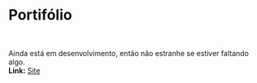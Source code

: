 # Portifólio 
<br>
<p>Ainda está em desenvolvimento, então não estranhe se estiver faltando algo.<br><strong>Link:</strong> <a href="https://vast-dusk-03660.herokuapp.com/"target="_blank" rel="noopener noreferrer">Site</a></p>